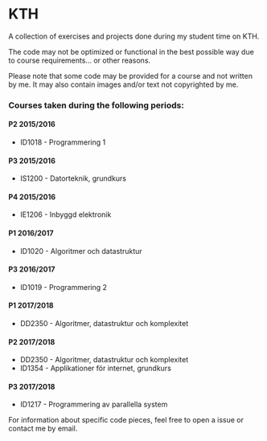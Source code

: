 # KTH
A collection of exercises and projects done during my student time on KTH.

The code may not be optimized or functional in the best possible way due to course requirements... or other reasons.

Please note that some code may be provided for a course and not written by me. It may also contain images and/or text not copyrighted by me.

### Courses taken during the following periods:
#### P2 2015/2016
- ID1018 - Programmering 1
#### P3 2015/2016
- IS1200 - Datorteknik, grundkurs
#### P4 2015/2016
- IE1206 - Inbyggd elektronik

#### P1 2016/2017
- ID1020 - Algoritmer och datastruktur
#### P3 2016/2017
- ID1019 - Programmering 2

#### P1 2017/2018
- DD2350 - Algoritmer, datastruktur och komplexitet
#### P2 2017/2018
- DD2350 - Algoritmer, datastruktur och komplexitet
- ID1354 - Applikationer för internet, grundkurs
#### P3 2017/2018
- ID1217 - Programmering av parallella system

For information about specific code pieces, feel free to open a issue or contact me by email.
